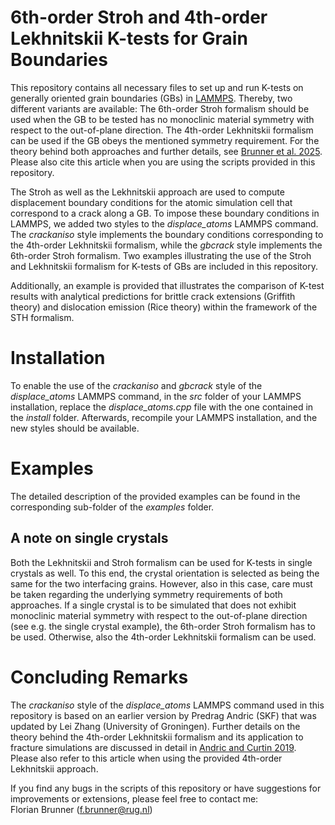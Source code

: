 # 6th-order Stroh and 4th-order Lekhnitskii K-tests for Grain Boundaries

This repository contains all necessary files to set up and run K-tests on generally oriented grain boundaries (GBs) in [LAMMPS](https://www.lammps.org). Thereby, two different variants are available: The 6th-order Stroh formalism should be used when the GB to be tested has no monoclinic material symmetry with respect to the out-of-plane direction. The 4th-order Lekhnitskii formalism can be used if the GB obeys the mentioned symmetry requirement. For the theory behind both approaches and further details, see  [Brunner et al. 2025](https://doi.org/10.1088/1361-651X/adba03). Please also cite this article when you are using the scripts provided in this repository.

The Stroh as well as the Lekhnitskii approach are used to compute displacement boundary conditions for the atomic simulation cell that correspond to a crack along a GB. To impose these boundary conditions in LAMMPS, we added two styles to the _displace_atoms_ LAMMPS command. The _crackaniso_ style implements the boundary conditions corresponding to the 4th-order Lekhnitskii formalism, while the _gbcrack_ style implements the 6th-order Stroh formalism. Two examples illustrating the use of the Stroh and Lekhnitskii formalism for K-tests of GBs are included in this repository.

Additionally, an example is provided that illustrates the comparison of K-test results with analytical predictions for brittle crack extensions (Griffith theory) and dislocation emission (Rice theory) within the framework of the STH formalism.   

# Installation

To enable the use of the _crackaniso_ and _gbcrack_ style of the _displace_atoms_ LAMMPS command, in the _src_ folder of your LAMMPS installation, replace the _displace_atoms.cpp_ file with the one contained in the _install_ folder. Afterwards, recompile your LAMMPS installation, and the new styles should be available.

# Examples 

The detailed description of the provided examples can be found in the corresponding sub-folder of the _examples_ folder. 

## A note on single crystals

Both the Lekhnitskii and Stroh formalism can be used for K-tests in single crystals as well. To this end, the crystal orientation is selected as being the same for the two interfacing grains. However, also in this case, care must be taken regarding the underlying symmetry requirements of both approaches. If a single crystal is to be simulated that does not exhibit monoclinic material symmetry with respect to the out-of-plane direction (see e.g. the single crystal example), the 6th-order Stroh formalism has to be used. Otherwise, also the 4th-order Lekhnitskii formalism can be used.      

# Concluding Remarks
The  _crackaniso_ style of the _displace_atoms_ LAMMPS command used in this repository is based on an earlier version by Predrag Andric (SKF) that was updated by Lei Zhang (University of Groningen). Further details on the theory behind the 4th-order Lekhnitskii formalism and its application to fracture simulations are discussed in detail in [Andric and Curtin 2019](https://doi.org/10.1088/1361-651X/aae40c). Please also refer to this article when using the provided 4th-order Lekhnitskii approach.

If you find any bugs in the scripts of this repository or have suggestions for improvements or extensions, please feel free to contact me: \
Florian Brunner (f.brunner@rug.nl)
